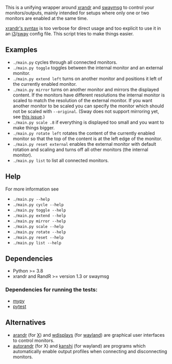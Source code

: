 This is a unifying wrapper around [xrandr](https://wiki.archlinux.org/title/Xrandr) and [swaymsg](https://man.archlinux.org/man/sway-output.5.en) to control your monitors/outputs,
mainly intended for setups where only one or two monitors are enabled at the same time.

[xrandr's syntax](https://man.archlinux.org/man/xrandr.1) is too verbose for direct usage and too explicit to use it in an [i3](https://i3wm.org/)/[sway](https://swaywm.org/) config file.
This script tries to make things easier.

## Examples
- `./main.py` cycles through all connected monitors.
- `./main.py toggle` toggles between the internal monitor and an external monitor.
- `./main.py extend left` turns on another monitor and positions it left of the currently enabled monitor.
- `./main.py mirror` turns on another monitor and mirrors the displayed content.
  If the monitors have different resolutions the internal monitor is scaled to match the resolution of the external monitor.
  If you want another monitor to be scaled you can specify the monitor which should not be scaled with `--original`.
  (Sway does not support mirroring yet, see [this issue](https://github.com/swaywm/sway/issues/1666).)
- `./main.py scale .8` if everything is displayed too small and you want to make things bigger.
- `./main.py rotate left` rotates the content of the currently enabled monitor so that the top of the content is at the left edge of the monitor.
- `./main.py reset external` enables the external monitor with default rotation and scaling and turns off all other monitors (the internal monitor).
- `./main.py list` to list all connected monitors.

## Help
For more information see
- `./main.py --help`
- `./main.py cycle --help`
- `./main.py toggle --help`
- `./main.py extend --help`
- `./main.py mirror --help`
- `./main.py scale --help`
- `./main.py rotate --help`
- `./main.py reset --help`
- `./main.py list --help`

## Dependencies
- Python >= 3.8
- xrandr and RandR >= version 1.3 or swaymsg

### Dependencies for running the tests:
- [mypy](http://mypy-lang.org/)
- [pytest](https://henryiii.github.io/level-up-your-python/notebooks/3.1%20pytest.html)

## Alternatives
- [arandr](https://christian.amsuess.com/tools/arandr/) (for [X](https://en.wikipedia.org/wiki/X_Window_System)) and [wdisplays](https://github.com/artizirk/wdisplays) (for [wayland](https://wiki.archlinux.org/title/Wayland)) are graphical user interfaces to control monitors.
- [autorandr](https://github.com/phillipberndt/autorandr) (for X) and [kanshi](https://github.com/emersion/kanshi) (for wayland) are programs which automatically enable output profiles when connecting and disconnecting monitors.
